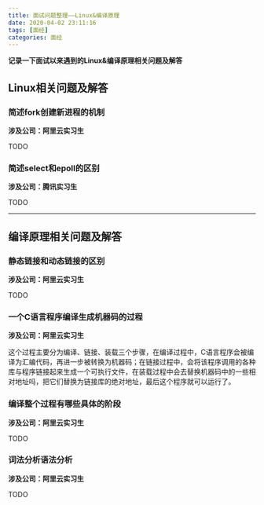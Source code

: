```yaml
---
title: 面试问题整理——Linux&编译原理
date: 2020-04-02 23:11:16
tags: [面经]
categories: 面经
---
```


**记录一下面试以来遇到的Linux&编译原理相关问题及解答**
<!--more--> 

## Linux相关问题及解答
### 简述fork创建新进程的机制
**涉及公司：阿里云实习生**

TODO

### 简述select和epoll的区别
**涉及公司：腾讯实习生**

TODO


***

## 编译原理相关问题及解答

### 静态链接和动态链接的区别
**涉及公司：阿里云实习生**

TODO

### 一个C语言程序编译生成机器码的过程
**涉及公司：阿里云实习生**

这个过程主要分为编译、链接、装载三个步骤，在编译过程中，C语言程序会被编译为汇编代码，再进一步被转换为机器码；在链接过程中，会将该程序调用的各种库与程序链接起来生成一个可执行文件，在装载过程中会去替换机器码中的一些相对地址吗，把它们替换为链接库的绝对地址，最后这个程序就可以运行了。

### 编译整个过程有哪些具体的阶段
**涉及公司：阿里云实习生**

TODO

### 词法分析语法分析
**涉及公司：阿里云实习生**

TODO